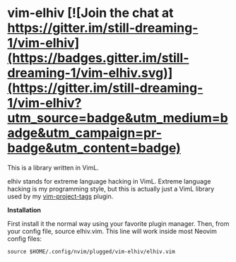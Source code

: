 # vim-elhiv [![Join the chat at https://gitter.im/still-dreaming-1/vim-elhiv](https://badges.gitter.im/still-dreaming-1/vim-elhiv.svg)](https://gitter.im/still-dreaming-1/vim-elhiv?utm_source=badge&utm_medium=badge&utm_campaign=pr-badge&utm_content=badge)

This is a library written in VimL.

elhiv stands for extreme language hacking in VimL. Extreme language hacking is my programming style, but this is actually just a VimL library used by my [vim-project-tags](https://github.com/still-dreaming-1/vim-project-tags) plugin.

**Installation**

First install it the normal way using your favorite plugin manager. Then, from your config file, source elhiv.vim. This line will work inside most
Neovim config files:

`source $HOME/.config/nvim/plugged/vim-elhiv/elhiv.vim`
